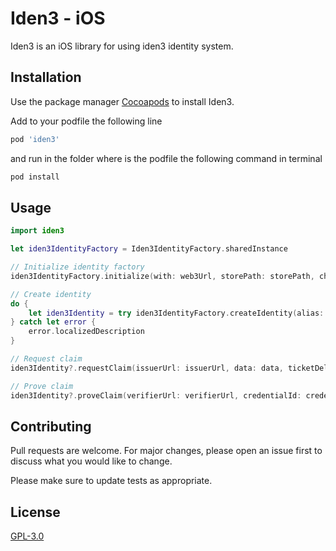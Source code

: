 # Iden3 - iOS

Iden3 is an iOS library for using iden3 identity system.

## Installation


Use the package manager [Cocoapods](https://guides.cocoapods.org/using/getting-started.html) to install Iden3.

Add to your podfile the following line
```bash
pod 'iden3'
```
and run in the folder where is the podfile the following command in terminal
```bash
pod install
```

## Usage

```swift
import iden3

let iden3IdentityFactory = Iden3IdentityFactory.sharedInstance

// Initialize identity factory
iden3IdentityFactory.initialize(with: web3Url, storePath: storePath, checkTicketsPeriod: 10000)

// Create identity
do {
	let iden3Identity = try iden3IdentityFactory.createIdentity(alias: "alias", password:"password", eventDelegate: nil)
} catch let error {
    error.localizedDescription
}

// Request claim
iden3Identity?.requestClaim(issuerUrl: issuerUrl, data: data, ticketDelegate: nil)

// Prove claim
iden3Identity?.proveClaim(verifierUrl: verifierUrl, credentialId: credentialId, withZKProof: true, proveClaimDelegate: nil)
```

## Contributing
Pull requests are welcome. For major changes, please open an issue first to discuss what you would like to change.

Please make sure to update tests as appropriate.

## License
[GPL-3.0](https://choosealicense.com/licenses/gpl-3.0/)
